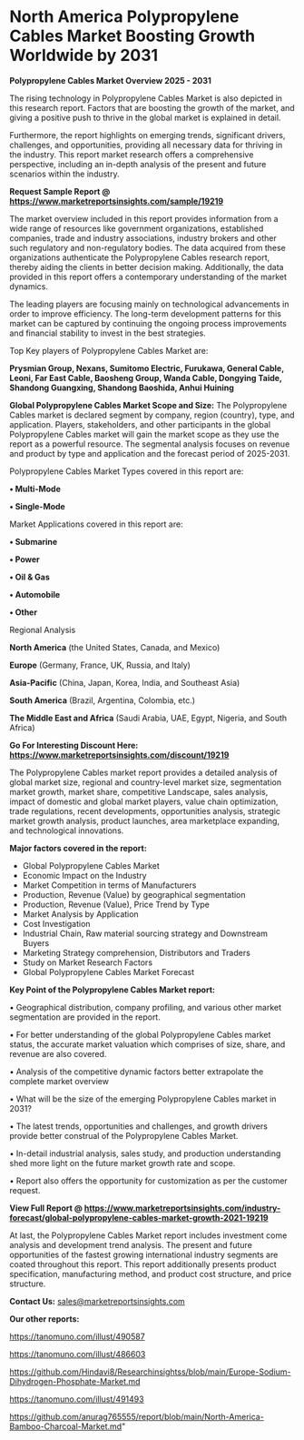# North America Polypropylene Cables Market Boosting Growth Worldwide by 2031

<Strong> Polypropylene Cables Market Overview 2025 - 2031</strong>

The rising technology in Polypropylene Cables Market is also depicted in this research report. Factors that are boosting the growth of the market, and giving a positive push to thrive in the global market is explained in detail.

Furthermore, the report highlights on emerging trends, significant drivers, challenges, and opportunities, providing all necessary data for thriving in the industry. This report market research offers a comprehensive perspective, including an in-depth analysis of the present and future scenarios within the industry.

<strong>Request Sample Report @ <a href=https://www.marketreportsinsights.com/sample/19219>https://www.marketreportsinsights.com/sample/19219</a></strong>

The market overview included in this report provides information from a wide range of resources like government organizations, established companies, trade and industry associations, industry brokers and other such regulatory and non-regulatory bodies. The data acquired from these organizations authenticate the Polypropylene Cables research report, thereby aiding the clients in better decision making. Additionally, the data provided in this report offers a contemporary understanding of the market dynamics.

The leading players are focusing mainly on technological advancements in order to improve efficiency. The long-term development patterns for this market can be captured by continuing the ongoing process improvements and financial stability to invest in the best strategies.

Top Key players of Polypropylene Cables Market are:

<strong>Prysmian Group, Nexans, Sumitomo Electric, Furukawa, General Cable, Leoni, Far East Cable, Baosheng Group, Wanda Cable, Dongying Taide, Shandong Guangxing, Shandong Baoshida, Anhui Huining</strong>

<strong><b>Global Polypropylene Cables Market Scope and Size:</b></strong>
The Polypropylene Cables market is declared segment by company, region (country), type, and application. Players, stakeholders, and other participants in the global Polypropylene Cables market will gain the market scope as they use the report as a powerful resource. The segmental analysis focuses on revenue and product by type and application and the forecast period of 2025-2031.

Polypropylene Cables Market Types covered in this report are:

<strong>• Multi-Mode

• Single-Mode</strong>

Market Applications covered in this report are:

<strong>• Submarine

• Power

• Oil & Gas

• Automobile

• Other</strong> 

Regional Analysis

<strong>North America</strong> (the United States, Canada, and Mexico)

<strong>Europe</strong> (Germany, France, UK, Russia, and Italy)

<strong>Asia-Pacific</strong> (China, Japan, Korea, India, and Southeast Asia)

<strong>South America</strong> (Brazil, Argentina, Colombia, etc.)

<strong>The Middle East and Africa</strong> (Saudi Arabia, UAE, Egypt, Nigeria, and South Africa)

<strong>Go For Interesting Discount Here: <a href=https://www.marketreportsinsights.com/discount/19219>https://www.marketreportsinsights.com/discount/19219</a></strong>

The Polypropylene Cables market report provides a detailed analysis of global market size, regional and country-level market size, segmentation market growth, market share, competitive Landscape, sales analysis, impact of domestic and global market players, value chain optimization, trade regulations, recent developments, opportunities analysis, strategic market growth analysis, product launches, area marketplace expanding, and technological innovations.

<strong><b>Major factors covered in the report:</b></strong>
<ul>
  <li>Global Polypropylene Cables Market </li>
  <li>Economic Impact on the Industry</li>
  <li>Market Competition in terms of Manufacturers</li>
  <li>Production, Revenue (Value) by geographical segmentation</li>
  <li>Production, Revenue (Value), Price Trend by Type</li>
  <li>Market Analysis by Application</li>
  <li>Cost Investigation</li>
  <li>Industrial Chain, Raw material sourcing strategy and Downstream Buyers</li>
  <li>Marketing Strategy comprehension, Distributors and Traders</li>
  <li>Study on Market Research Factors</li>
  <li>Global Polypropylene Cables Market Forecast</li>
</ul>

<strong><b>Key Point of the Polypropylene Cables Market report:</b></strong>

• Geographical distribution, company profiling, and various other market segmentation are provided in the report.

• For better understanding of the global Polypropylene Cables market status, the accurate market valuation which comprises of size, share, and revenue are also covered.

• Analysis of the competitive dynamic factors better extrapolate the complete market overview

• What will be the size of the emerging Polypropylene Cables market in 2031?

• The latest trends, opportunities and challenges, and growth drivers provide better construal of the Polypropylene Cables Market.

• In-detail industrial analysis, sales study, and production understanding shed more light on the future market growth rate and scope.

• Report also offers the opportunity for customization as per the customer request.

<strong><b>View Full Report @ <a href=https://www.marketreportsinsights.com/industry-forecast/global-polypropylene-cables-market-growth-2021-19219>https://www.marketreportsinsights.com/industry-forecast/global-polypropylene-cables-market-growth-2021-19219</a></b></strong>


At last, the Polypropylene Cables Market report includes investment come analysis and development trend analysis. The present and future opportunities of the fastest growing international industry segments are coated throughout this report. This report additionally presents product specification, manufacturing method, and product cost structure, and price structure.

<strong>Contact Us:</strong>
sales@marketreportsinsights.com

<strong>Our other reports:</strong>

<a href=https://tanomuno.com/illust/490587>https://tanomuno.com/illust/490587</a>

<a href=https://tanomuno.com/illust/486603>https://tanomuno.com/illust/486603</a>

<a href=https://github.com/Hindavi8/Researchinsightss/blob/main/Europe-Sodium-Dihydrogen-Phosphate-Market.md>https://github.com/Hindavi8/Researchinsightss/blob/main/Europe-Sodium-Dihydrogen-Phosphate-Market.md</a>

<a href=https://tanomuno.com/illust/491493>https://tanomuno.com/illust/491493</a>

<a href=https://github.com/anurag765555/report/blob/main/North-America-Bamboo-Charcoal-Market.md>https://github.com/anurag765555/report/blob/main/North-America-Bamboo-Charcoal-Market.md</a>"
